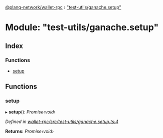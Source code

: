 [@planq-network/wallet-rpc](../README.md) › ["test-utils/ganache.setup"](_test_utils_ganache_setup_.md)

# Module: "test-utils/ganache.setup"

## Index

### Functions

* [setup](_test_utils_ganache_setup_.md#setup)

## Functions

###  setup

▸ **setup**(): *Promise‹void›*

*Defined in [wallet-rpc/src/test-utils/ganache.setup.ts:4](https://github.com/planq-network/planq-sdk/blob/master/packages/sdk/wallets/wallet-rpc/src/test-utils/ganache.setup.ts#L4)*

**Returns:** *Promise‹void›*
